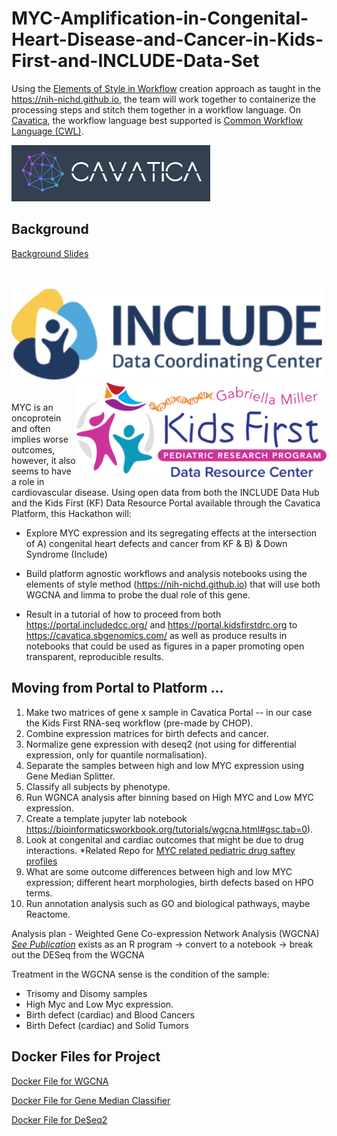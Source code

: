 # MYC-Amplification-in-Congenital-Heart-Disease-and-Cancer-in-Kids-First-and-INCLUDE-Data-Set

Using the [Elements of Style in Workflow](https://github.com/NIH-NICHD/Kids-First-Elements-of-Style-Workflow-Creation-Maintenance) creation approach as taught in the https://nih-nichd.github.io, the team will work together to containerize the processing steps and stitch them together in a workflow language.   On [Cavatica](https://www.cavatica.org/), the workflow language best supported is [Common Workflow Language (CWL)](https://www.commonwl.org/).

![Image](img/CAVATICALogo.png)

## Background
[Background Slides](https://docs.google.com/presentation/d/1esjKl4iIlidfSdeqqJ7LwoOxeMA98vDa5TC5pmtq804/edit#slide=id.g2446d821512_0_0)

<p>
<br/><br/>
<img src="img/INCLUDEDataCoordinatingCenter.png"  width="500" >
<img align="right" width="400" src="img/kfdrc-logo-sm.png">
<br/><br/>
</p>

MYC is an oncoprotein and often implies worse outcomes, however, it also seems to have a role in cardiovascular disease. Using open data from both the INCLUDE Data Hub and the Kids First (KF) Data Resource Portal available through the Cavatica Platform, this Hackathon will:

* Explore MYC expression and its segregating effects at the intersection of A) congenital heart defects and cancer from KF & B) & Down Syndrome (Include)

* Build platform agnostic workflows and analysis notebooks using the elements of style method (https://nih-nichd.github.io) that will use both WGCNA and limma to probe the dual role of this gene.

* Result in a tutorial of how to proceed from both https://portal.includedcc.org/ and https://portal.kidsfirstdrc.org to https://cavatica.sbgenomics.com/ as well as produce results in notebooks that could be used as figures in a paper promoting open transparent, reproducible results.

## Moving from Portal to Platform …

1. Make two matrices of gene x sample in Cavatica Portal -- in our case the Kids First RNA-seq workflow (pre-made by CHOP).
2. Combine expression matrices for birth defects and cancer.
3. Normalize gene expression with deseq2 (not using for differential expression, only for quantile normalisation).
4. Separate the samples between high and low MYC expression using Gene Median Splitter.
5. Classify all subjects by phenotype.
6. Run WGNCA analysis after binning  based on High MYC and Low MYC expression.
7. Create a template jupyter lab notebook https://bioinformaticsworkbook.org/tutorials/wgcna.html#gsc.tab=0). 
8. Look at congenital and cardiac outcomes that might be due to drug interactions. *Related Repo for [MYC related pediatric drug saftey profiles](https://github.com/BioITHackathons/myc-related-pediatric-drug-safety-profiles)
9. What are some outcome differences between high and low MYC expression; different heart morphologies, birth defects based on HPO terms.
10. Run annotation analysis such as GO and biological pathways, maybe Reactome.

Analysis plan - Weighted Gene Co-expression Network Analysis (WGCNA) [*See Publication*](https://bmcbioinformatics.biomedcentral.com/articles/10.1186/1471-2105-9-559) exists as an R program -> convert to a notebook -> break out the DESeq from the WGCNA

Treatment in the WGCNA sense is the condition of the sample:
* Trisomy and Disomy samples
* High Myc and Low Myc expression.  
* Birth defect (cardiac) and Blood Cancers
* Birth Defect (cardiac) and Solid Tumors

## Docker Files for Project

[Docker File for WGCNA](https://github.com/NIH-NICHD/wgcna-docker)

[Docker File for Gene Median Classifier](https://github.com/NIH-NICHD/gene-median-splitter-docker)

[Docker File for DeSeq2](https://github.com/NIH-NICHD/deseq2-docker)


